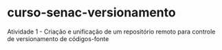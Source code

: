 # curso-senac-versionamento
Atividade 1 - Criação e unificação de um repositório remoto para controle de versionamento de códigos-fonte
